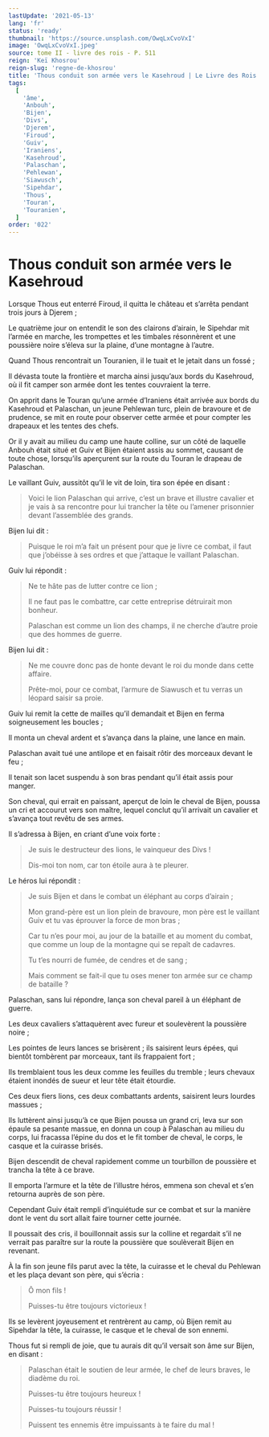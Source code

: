 ```yaml
---
lastUpdate: '2021-05-13'
lang: 'fr'
status: 'ready'
thumbnail: 'https://source.unsplash.com/OwqLxCvoVxI'
image: 'OwqLxCvoVxI.jpeg'
source: tome II - livre des rois - P. 511
reign: 'Keï Khosrou'
reign-slug: 'regne-de-khosrou'
title: 'Thous conduit son armée vers le Kasehroud | Le Livre des Rois | Shâhnâmeh'
tags:
  [
    'âme',
    'Anbouh',
    'Bijen',
    'Divs',
    'Djerem',
    'Firoud',
    'Guiv',
    'Iraniens',
    'Kasehroud',
    'Palaschan',
    'Pehlewan',
    'Siawusch',
    'Sipehdar',
    'Thous',
    'Touran',
    'Touranien',
  ]
order: '022'
---
```


# Thous conduit son armée vers le Kasehroud

Lorsque Thous eut enterré Firoud, il quitta le château et s’arrêta pendant trois jours à Djerem ;

Le quatrième jour on entendit le son des clairons d’airain, le Sipehdar mit l’armée en marche, les trompettes et les timbales résonnèrent et une poussière noire s’éleva sur la plaine, d’une montagne à l’autre.

Quand Thous rencontrait un Touranien, il le tuait et le jetait dans un fossé ;

Il dévasta toute la frontière et marcha ainsi jusqu’aux bords du Kasehroud, où il fit camper son armée dont les tentes couvraient la terre.

On apprit dans le Touran qu’une armée d’Iraniens était arrivée aux bords du Kasehroud et Palaschan, un jeune Pehlewan turc, plein de bravoure et de prudence, se mit en route pour observer cette armée et pour compter les drapeaux et les tentes des chefs.

Or il y avait au milieu du camp une haute colline, sur un côté de laquelle Anbouh était situé et Guiv et Bijen étaient assis au sommet, causant de toute chose, lorsqu’ils aperçurent sur la route du Touran le drapeau de Palaschan.

Le vaillant Guiv, aussitôt qu’il le vit de loin, tira son épée en disant :

> Voici le lion Palaschan qui arrive, c’est un brave et illustre cavalier et je vais à sa rencontre pour lui trancher la tête ou l’amener prisonnier devant l’assemblée des grands.

Bijen lui dit :

> Puisque le roi m’a fait un présent pour que je livre ce combat, il faut que j’obéisse à ses ordres et que j’attaque le vaillant Palaschan.

Guiv lui répondit :

> Ne te hâte pas de lutter contre ce lion ;
>
> Il ne faut pas le combattre, car cette entreprise détruirait mon bonheur.
>
> Palaschan est comme un lion des champs, il ne cherche d’autre proie que des hommes de guerre.

Bijen lui dit :

> Ne me couvre donc pas de honte devant le roi du monde dans cette affaire.
>
> Prête-moi, pour ce combat, l’armure de Siawusch et tu verras un léopard saisir sa proie.

Guiv lui remit la cette de mailles qu’il demandait et Bijen en ferma soigneusement les boucles ;

Il monta un cheval ardent et s’avança dans la plaine, une lance en main.

Palaschan avait tué une antilope et en faisait rôtir des morceaux devant le feu ;

Il tenait son lacet suspendu à son bras pendant qu’il était assis pour manger.

Son cheval, qui errait en paissant, aperçut de loin le cheval de Bijen, poussa un cri et accourut vers son maître, lequel conclut qu’il arrivait un cavalier et s’avança tout revêtu de ses armes.

Il s’adressa à Bijen, en criant d’une voix forte :

> Je suis le destructeur des lions, le vainqueur des Divs !
>
> Dis-moi ton nom, car ton étoile aura à te pleurer.

Le héros lui répondit :

> Je suis Bijen et dans le combat un éléphant au corps d’airain ;
>
> Mon grand-père est un lion plein de bravoure, mon père est le vaillant Guiv et tu vas éprouver la force de mon bras ;
>
> Car tu n’es pour moi, au jour de la bataille et au moment du combat, que comme un loup de la montagne qui se repaît de cadavres.
>
> Tu t’es nourri de fumée, de cendres et de sang ;
>
> Mais comment se fait-il que tu oses mener ton armée sur ce champ de bataille ?

Palaschan, sans lui répondre, lança son cheval pareil à un éléphant de guerre.

Les deux cavaliers s’attaquèrent avec fureur et soulevèrent la poussière noire ;

Les pointes de leurs lances se brisèrent ; ils saisirent leurs épées, qui bientôt tombèrent par morceaux, tant ils frappaient fort ;

Ils tremblaient tous les deux comme les feuilles du tremble ; leurs chevaux étaient inondés de sueur et leur tête était étourdie.

Ces deux fiers lions, ces deux combattants ardents, saisirent leurs lourdes massues ;

Ils luttèrent ainsi jusqu’à ce que Bijen poussa un grand cri, leva sur son épaule sa pesante massue, en donna un coup à Palaschan au milieu du corps, lui fracassa l’épine du dos et le fit tomber de cheval, le corps, le casque et la cuirasse brisés.

Bijen descendit de cheval rapidement comme un tourbillon de poussière et trancha la tête à ce brave.

Il emporta l’armure et la tête de l’illustre héros, emmena son cheval et s’en retourna auprès de son père.

Cependant Guiv était rempli d’inquiétude sur ce combat et sur la manière dont le vent du sort allait faire tourner cette journée.

Il poussait des cris, il bouillonnait assis sur la colline et regardait s’il ne verrait pas paraître sur la route la poussière que soulèverait Bijen en revenant.

À la fin son jeune fils parut avec la tête, la cuirasse et le cheval du Pehlewan et les plaça devant son père, qui s’écria :

> Ô mon fils !
>
> Puisses-tu être toujours victorieux !

Ils se levèrent joyeusement et rentrèrent au camp, où Bijen remit au Sipehdar la tête, la cuirasse, le casque et le cheval de son ennemi.

Thous fut si rempli de joie, que tu aurais dit qu’il versait son âme sur Bijen, en disant :

> Palaschan était le soutien de leur armée, le chef de leurs braves, le diadème du roi.
>
> Puisses-tu être toujours heureux !
>
> Puisses-tu toujours réussir !
>
> Puissent tes ennemis être impuissants à te faire du mal !
